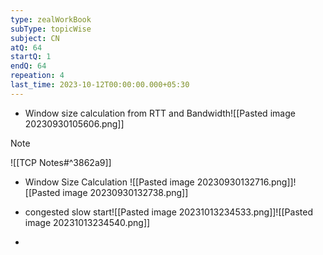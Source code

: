 ```yaml
---
type: zealWorkBook
subType: topicWise
subject: CN
atQ: 64
startQ: 1
endQ: 64
repeation: 4
last_time: 2023-10-12T00:00:00.000+05:30
---
```

- Window size calculation from RTT and Bandwidth![[Pasted image 20230930105606.png]]
	
> [!NOTE] 
> ![[TCP Notes#^3862a9]]

- Window Size Calculation 
	![[Pasted image 20230930132716.png]]![[Pasted image 20230930132738.png]]
	

- congested slow start![[Pasted image 20231013234533.png]]![[Pasted image 20231013234540.png]]
- 